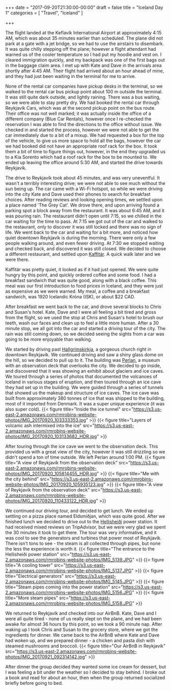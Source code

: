 +++
date = "2017-09-20T21:30:00-00:00"
draft = false
title = "Iceland Day 1"
categories = [ "Travel", "Iceland" ]

+++

The flight landed at the Keflavík International Airport at approximately 4:15 AM, which was about 35 minutes earlier than scheduled. The plane did not park at a gate with a jet bridge, so we had to use the airstairs to disembark. It was quite chilly stepping off the plane; however a flight attendant had warned us of the cooler temperature so I had put my hoodie and vest on. I cleared immigration quickly, and my backpack was one of the first bags out in the baggage claim area. I met up with Kate and Dave in the arrivals area shortly after 4:45 AM. Their flight had arrived about an hour ahead of mine, and they had just been waiting in the terminal for me to arrive.

None of the rental car companies have pickup desks in the terminal, so we walked to the rental car bus pickup point about 100 m outside the terminal. It was still quite dark outside, and lightly raining. There was a bus waiting, so we were able to stay pretty dry. We had booked the rental car through Reykjavík Cars, which was at the second pickup point on the bus route. Their office was not well marked; it was actually inside the office of a different company (Blue Car Rentals), however once I re-checked the reservation I was able to find the directions to the office without issue. We checked in and started the process, however we were not able to get the car immediately due to a bit of a mixup. We had requested a box for the top of the vehicle, to give us more space to hold all the bags, however the car we had booked did not have an appropriate roof rack for the box. It took them a bit of time to figure things out, however, in the end they upgraded us to a Kia Sorento which had a roof rack for the box to be mounted to. We ended up leaving the office around 5:30 AM, and started the drive towards Reykjavík.

The drive to Reykjavík took about 45 minutes, and was very uneventful. It wasn't a terribly interesting drive; we were not able to see much without the sun being up. The car came with a Wi-Fi hotspot, so while we were driving into the city Kate and Dave used their phones to search for breakfast choices. After reading reviews and looking opening times, we settled upon a place named 'The Grey Cat'. We drove there, and upon arriving found a parking spot a block away from the restaurant. It was about 6:45 AM, and it was pouring rain. The restaurant didn't open until 7:15, so we chilled in the car waiting for the time to pass. At 7:15 we got out of the car and walked to the restaurant, only to discover it was still locked and there was no sign of life. We went back to the car and waiting for a bit more, and noticed how quiet downtown Reykjavík is during the morning. There were only a few people walking around, and even fewer driving. At 7:30 we stopped waiting and checked back, and discovered it was still closed. We decided to choose a different restaurant, and settled upon [Kaffitár](https://goo.gl/maps/Nj3L2kTXB942). A quick walk later and we were there.

Kaffitár was pretty quiet, it looked as if it had just opened. We were quite hungry by this point, and quickly ordered coffee and some food. I had a breakfast sandwich that was quite good, along with a black coffee. This meal was our first introduction to food prices in Iceland, and they were just as expensive as we were warned. My meal, a coffee and a breakfast sandwich, was 1920 Icelandic Króna (ISK), or about $22 CAD.

After breakfast we went back to the car, and drove several blocks to Chris and Susan's hotel. Kate, Dave and I were all feeling a bit tired and gross from the flight, so we used the stop at Chris and Susan's hotel to brush our teeth, wash our faces and clean up to feel a little more human. After a 30 minute stop, we all got into the car and started a driving tour of the city. The rain was still coming down, so we decided seeing the sights from a car was going to be more enjoyable than walking.

We started by driving past [Hallgrímskirkja](https://en.wikipedia.org/wiki/Hallgr%C3%ADmskirkja), a gorgeous church right in downtown Reykjavík. We continued driving and saw a shiny glass dome on the hill, so we decided to pull up to it. The building was [Perlan](https://en.wikipedia.org/wiki/Perlan), a museum with an observation deck that overlooks the city. We decided to go inside, and discovered that it was showing an exhibit about glaciers and ice caves. We toured through a series of photos that documented the volcanoes of Iceland in various stages of eruption, and then toured through an ice cave they had set up in the building. We were guided through a series of tunnels that showed us the makeup and structure of ice caves. The ice cave was built from approximately 380 tonnes of ice that was shipped to the building, most of it imported from Denmark. It was a super unique experience (it was also super cold).
{{< figure title="Inside the ice tunnel" src="https://s3.us-east-2.amazonaws.com/rmrobins-website-photos/IMG_20170920_103333353.jpg" >}}
{{< figure title="Layers of volcanic ash intermixed into the ice" src="https://s3.us-east-2.amazonaws.com/rmrobins-website-photos/IMG_20170920_103133682_HDR.jpg" >}}

After touring through the ice cave we went to the observation deck. This provided us with a great view of the city, however it was still drizzling so we didn't spend a ton of time outside. We left Perlan around 1:00 PM.
{{< figure title="A view of Reykjavík from the observation deck" src="https://s3.us-east-2.amazonaws.com/rmrobins-website-photos/IMG_20170920_105814455_HDR.jpg" >}}
{{< figure title="Me with the city behind" src="https://s3.us-east-2.amazonaws.com/rmrobins-website-photos/IMG_20170920_105935123.jpg" >}}
{{< figure title="A view of Reykjavík from the observation deck" src="https://s3.us-east-2.amazonaws.com/rmrobins-website-photos/IMG_20170920_110433122_HDR.jpg" >}}

We continued our driving tour, and decided to get lunch. We ended up settling on a pizza place named Eldsmiðjan, which was quite good. After we finished lunch we decided to drive out to the [Hellisheiði](https://en.wikipedia.org/wiki/Hellishei%C3%B0i_Power_Station) power station. It had received mixed reviews on TripAdvisor, but we were very glad we spent the 30 minutes it took to get there. The tour was very informative, and it was cool to see the generators and turbines that power most of Reykjavík. There isn't tons to see - the steam is all collected through pipes, but none the less the experience is worth it.
{{< figure title="The entrance to the Hellisheiði power station" src="https://s3.us-east-2.amazonaws.com/rmrobins-website-photos/IMG_5139.JPG" >}}
{{< figure title="A cooling tower" src="https://s3.us-east-2.amazonaws.com/rmrobins-website-photos/IMG_5137.JPG" >}}
{{< figure title="Electrical generators" src="https://s3.us-east-2.amazonaws.com/rmrobins-website-photos/IMG_5145.JPG" >}}
{{< figure title="Steam pipes coming into the power station" src="https://s3.us-east-2.amazonaws.com/rmrobins-website-photos/IMG_5156.JPG" >}}
{{< figure title="More steam pipes" src="https://s3.us-east-2.amazonaws.com/rmrobins-website-photos/IMG_5158.JPG" >}}

We returned to Reykjavík and checked into our AirBnB. Kate, Dave and I were all quite tired - none of us really slept on the plane, and we had been awake for almost 36 hours by this point, so we took a 90 minute nap. After waking up I took Chris and Susan to the grocery store, where we got the ingredients for dinner. We came back to the AirBnB where Kate and Dave had woken up, and we prepared dinner - a chicken and pasta dish with steamed mushrooms and broccoli.
{{< figure title="Our AirBnB in Reykjavík" src="https://s3.us-east-2.amazonaws.com/rmrobins-website-photos/IMG_20170921_092314142.jpg" >}}

After dinner the group decided they wanted some ice cream for dessert, but I was feeling a bit under the weather so I decided to stay behind. I broke out a book and read for about an hour, then when the group returned socialized briefly before going to bed.

